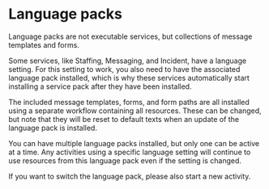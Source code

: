 <style>
    .dashboard-container h1,.dashboard-container h2,.dashboard-container h3,.dashboard-container h4,.dashboard-container h5,.dashboard-container p {
    color: #353A40;
}
.dashboard-container h1 {
    font-weight: 400;
    font-size: 32px !important;
    margin-top: 0;
}
.dashboard-container h2 {
    font-weight: 400;
    font-size: 24px;
}
.dashboard-container h3 {
    font-weight: 400;
    font-size: 20px;
}
.dashboard-container h4 {
    font-weight: 400;
    font-size: 16px;
}
.dashboard-container h5 {
    font-weight: 400;
    font-size: 13px;
    letter-spacing: 0px;
}
.dashboard-container p {
    font-weight: 400;
    font-size: 13px;
}
.service-component {
    max-width: 580px;    
}
</style>

# Language packs

Language packs are not executable services, but collections of message templates and forms.

Some services, like Staffing, Messaging, and Incident, have a language setting. For this setting to work, you also need to have the associated language pack installed, which is why these services automatically start installing a service pack after they have been installed.

The included message templates, forms, and form paths are all installed using a separate workflow containing all resources. These can be changed, but note that they will be reset to default texts when an update of the language pack is installed.

You can have multiple language packs installed, but only one can be active at a time. Any activities using a specific language setting will continue to use resources from this language pack even if the setting is changed.

If you want to switch the language pack, please also start a new activity.
